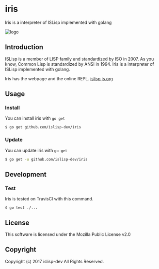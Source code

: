 # iris

Iris is a interpreter of ISLisp implemented with golang

![logo](logo.png)

## Introduction

ISLisp is a member of LISP family and standardized by ISO in 2007.
As you know, Common Lisp is standardized by ANSI in 1994.
Iris is a interpreter of ISLisp implemented with golang.

Iris has the webpage and the online REPL. [islisp.js.org](https://islisp.js.org)

## Usage

### Install

You can install iris with `go get`

```bash
$ go get github.com/islisp-dev/iris
```

### Update

You can update iris with `go get`

```bash
$ go get -u github.com/islisp-dev/iris
```

## Development

### Test

Iris is tested on TravisCI with this command.

```
$ go test ./...
```

## License
This software is licensed under the Mozilla Public License v2.0

## Copyright
Copyright (c) 2017 islisp-dev All Rights Reserved.
